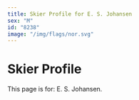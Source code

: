 ```yaml
---
title: Skier Profile for E. S. Johansen
sex: "M"
id: "8238"
image: "/img/flags/nor.svg" 
---
```


# Skier Profile

This page is for: E. S. Johansen.
    